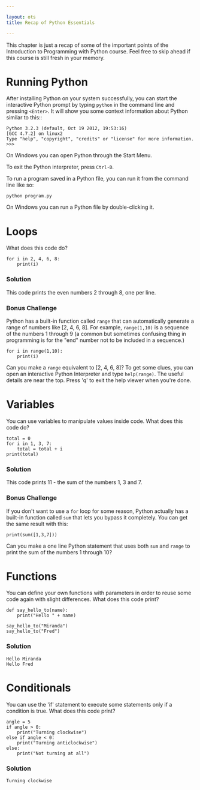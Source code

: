 ```yaml
---

layout: ots
title: Recap of Python Essentials

---
```


This chapter is just a recap of some of the important points of the Introduction to Programming with Python course. Feel free to skip ahead if this course is still fresh in your memory.

# Running Python

After installing Python on your system successfully, you can start the
interactive Python prompt by typing `python` in the command line and
pressing `<Enter>`.  It will show you some context information about
Python similar to this::

    Python 3.2.3 (default, Oct 19 2012, 19:53:16) 
    [GCC 4.7.2] on linux2
    Type "help", "copyright", "credits" or "license" for more information.
    >>> 

On Windows you can open Python through the Start Menu.

To exit the Python interpreter, press `Ctrl-D`.

To run a program saved in a Python file, you can run it from the command line like so:

    python program.py

On Windows you can run a Python file by double-clicking it.


# Loops

What does this code do?

    for i in 2, 4, 6, 8:
        print(i)

### Solution

This code prints the even numbers 2 through 8, one per line.

### Bonus Challenge

Python has a built-in function called `range` that can automatically generate a range of numbers like [2, 4, 6, 8]. For example, `range(1,10)` is a sequence of the numbers 1 through 9 (a common but sometimes confusing thing in programming is for the "end" number not to be included in a sequence.)

    for i in range(1,10):
        print(i)

Can you make a `range` equivalent to [2, 4, 6, 8]? To get some clues, you can open an interactive Python Interpreter and type `help(range)`. The useful details are near the top. Press 'q' to exit the help viewer when you're done.


# Variables

You can use variables to manipulate values inside code. What does this code do?

    total = 0
    for i in 1, 3, 7:
        total = total + i
    print(total)

### Solution

This code prints 11 - the sum of the numbers 1, 3 and 7.

### Bonus Challenge

If you don't want to use a `for` loop for some reason, Python actually has a built-in function called `sum` that lets you bypass it completely. You can get the same result with this:

    print(sum([1,3,7]))

Can you make a one line Python statement that uses both `sum` and `range` to print the sum of the numbers 1 through 10?


# Functions

You can define your own functions with parameters in order to reuse some code again with slight differences. What does this code print?

    def say_hello_to(name):
        print("Hello " + name)
    
    say_hello_to("Miranda")
    say_hello_to("Fred")
    
### Solution

    Hello Miranda
    Hello Fred


# Conditionals

You can use the 'if' statement to execute some statements only if a condition is true. What does this code print?

    angle = 5
    if angle > 0:
        print("Turning clockwise")
    else if angle < 0:
        print("Turning anticlockwise")
    else:
        print("Not turning at all")

### Solution

    Turning clockwise


